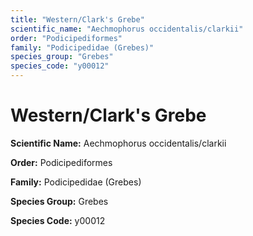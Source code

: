 ```yaml
---
title: "Western/Clark's Grebe"
scientific_name: "Aechmophorus occidentalis/clarkii"
order: "Podicipediformes"
family: "Podicipedidae (Grebes)"
species_group: "Grebes"
species_code: "y00012"
---
```


# Western/Clark's Grebe

**Scientific Name:** Aechmophorus occidentalis/clarkii

**Order:** Podicipediformes

**Family:** Podicipedidae (Grebes)

**Species Group:** Grebes

**Species Code:** y00012
